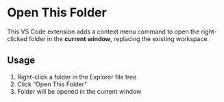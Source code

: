 # Open This Folder

This VS Code extension adds a context menu command to open the right-clicked folder in the **current window**, replacing the existing workspace.

## Usage

1. Right-click a folder in the Explorer file tree
2. Click “Open This Folder”
3. Folder will be opened in the current window
